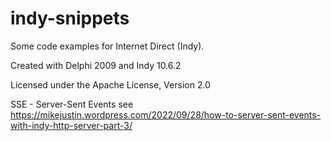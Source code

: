 # indy-snippets
Some code examples for Internet Direct (Indy).

Created with Delphi 2009 and Indy 10.6.2

Licensed under the Apache License, Version 2.0 


SSE - Server-Sent Events
see https://mikejustin.wordpress.com/2022/09/28/how-to-server-sent-events-with-indy-http-server-part-3/
